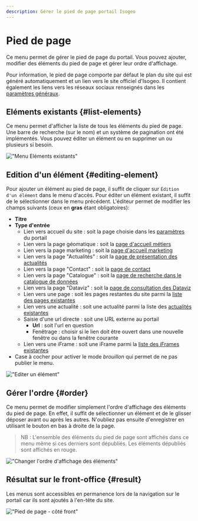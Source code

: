 ```yaml
---
description: Gérer le pied de page portail Isogeo
---
```

# Pied de page

Ce menu permet de gérer le pied de page du portail. Vous pouvez ajouter, modifier des éléments du pied de page et gérer leur ordre d'affichage.

Pour information, le pied de page comporte par défaut le plan du site qui est généré automatiquement et un lien vers le site officiel d'Isogeo. Il contient également les liens vers les réseaux sociaux renseignés dans les [paramètres généraux](/settings/general.md#social_network). 

## Eléments existants {#list-elements}

Ce menu permet d'afficher la liste de tous les éléments du pied de page. Une barre de recherche (sur le nom) et un système de pagination ont été implémentés. Vous pouvez éditer un élément ou en supprimer un ou plusieurs si besoin. 

!["Menu Eléments existants"](/assets/back_list_footer.png)

## Edition d'un élément {#editing-element}

Pour ajouter un élément au pied de page, il suffit de cliquer sur `Édition d'un élément` dans le menu d'accès. Pour éditer un élément existant, il suffit de le sélectionner dans le menu précédent.
L'éditeur permet de modifier les champs suivants (ceux en **gras** étant obligatoires):

* **Titre**
* **Type d'entrée**
    * Lien vers accueil du site : soit la page choisie dans les [paramètres](/settings/general.md) du portail
    * Lien vers la page géomatique : soit la [page d'accueil métiers](/homepage-jobs/titles.md)
    * Lien vers la page marketing : soit la [page d'accueil marketing](/homepage-marketing/widgets-marketing/titles.md)
    * Lien vers la page "Actualités" : soit la [page de présentation des actualités](/actualites/articles.md)
    * Lien vers la page "Contact" : soit la [page de contact](/messages-recus/contacts.md)
    * Lien vers la page "Catalogue" : soit la [page de recherche dans le catalogue de données](/introduction.md)
    * Lien vers la page "Dataviz" : soit la [page de consultation des Dataviz](/dataviz/dataviz.md)
    * Lien vers une page : soit les pages restantes du site parmi la [liste des pages existantes](/pages-iframes/pages.md)
    * Lien vers une actualité : soit une actualité parmi la liste des [actualités existantes](/actualites/articles.md)
    * Saisie d'une url directe : soit une URL externe au portail
        * **Url** : soit l'url en question
        * Fenêtrage : choisir si le lien doit être ouvert dans une nouvelle fenêtre ou dans la fenêtre courante
    * Lien vers une iFrame : soit une iFrame parmi la [liste des iFrames existantes](/pages-iframes/iframes.md)
* Case à cocher pour activer le mode *brouillon* qui permet de ne pas publier le menu.

!["Editer un élément"](/assets/back_edit_footer.png)

## Gérer l'ordre {#order}

Ce menu permet de modifier simplement l'ordre d'affichage des éléments du pied de page. En effet, il suffit de sélectionner un élément et de le glisser déposer avant ou après les autres.
N'oubliez pas ensuite d'enregistrer en utilisant le bouton <i class="ti-save"></i> en bas à droite de la page.

> NB : L'ensemble des éléments du pied de page sont affichés dans ce menu même si ces derniers sont dépubliés. Les éléments dépubliés sont affichés en rouge.

!["Changer l'ordre d'affichage des éléments"](/assets/back_order_footer.png)

## Résultat sur le front-office {#result}

Les menus sont accessibles en permanence lors de la navigation sur le portail car ils sont ajoutés à l'en-tête du site.

!["Pied de page - côté front"](/assets/front_footer.png)